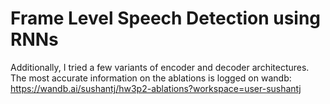 # Frame Level Speech Detection using RNNs

Additionally, I tried a few variants of encoder and decoder architectures. The most accurate information
on the ablations is logged on wandb: https://wandb.ai/sushantj/hw3p2-ablations?workspace=user-sushantj
